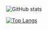 ![GitHub stats](https://github-readme-stats.vercel.app/api?username=ammokun&count_private=true)

[![Top Langs](https://github-readme-stats.vercel.app/api/top-langs/?username=ammokun&layout=compact)](https://github.com/anuraghazra/github-readme-stats)

<!--
**ammokun/ammokun** is a ✨ _special_ ✨ repository because its `README.md` (this file) appears on your GitHub profile.

Here are some ideas to get you started:

- 🔭 I’m currently working on ...
- 🌱 I’m currently learning ...
- 👯 I’m looking to collaborate on ...
- 🤔 I’m looking for help with ...
- 💬 Ask me about ...
- 📫 How to reach me: ...
- 😄 Pronouns: ...
- ⚡ Fun fact: ...
-->
